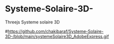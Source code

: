 # Systeme-Solaire-3D-
Threejs Systeme solaire 3D

#https://github.com/chakibaraf/Systeme-Solaire-3D-/blob/main/systemeSolaire3D_AdobeExpress.gif
